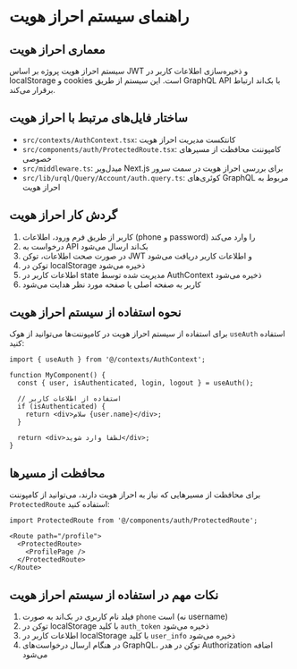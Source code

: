 # راهنمای سیستم احراز هویت

## معماری احراز هویت
سیستم احراز هویت پروژه بر اساس JWT و ذخیره‌سازی اطلاعات کاربر در localStorage و cookies است. این سیستم از طریق GraphQL API با بک‌اند ارتباط برقرار می‌کند.

## ساختار فایل‌های مرتبط با احراز هویت
- `src/contexts/AuthContext.tsx`: کانتکست مدیریت احراز هویت
- `src/components/auth/ProtectedRoute.tsx`: کامپوننت محافظت از مسیرهای خصوصی
- `src/middleware.ts`: میدل‌ویر Next.js برای بررسی احراز هویت در سمت سرور
- `src/lib/urql/Query/Account/auth.query.ts`: کوئری‌های GraphQL مربوط به احراز هویت

## گردش کار احراز هویت
1. کاربر از طریق فرم ورود، اطلاعات (phone و password) را وارد می‌کند
2. درخواست به API بک‌اند ارسال می‌شود
3. در صورت صحت اطلاعات، توکن JWT و اطلاعات کاربر دریافت می‌شود
4. توکن در localStorage ذخیره می‌شود
5. اطلاعات کاربر در state مدیریت شده توسط AuthContext ذخیره می‌شود
6. کاربر به صفحه اصلی یا صفحه مورد نظر هدایت می‌شود

## نحوه استفاده از سیستم احراز هویت
برای استفاده از سیستم احراز هویت در کامپوننت‌ها می‌توانید از هوک `useAuth` استفاده کنید:

```tsx
import { useAuth } from '@/contexts/AuthContext';

function MyComponent() {
  const { user, isAuthenticated, login, logout } = useAuth();
  
  // استفاده از اطلاعات کاربر
  if (isAuthenticated) {
    return <div>سلام {user.name}</div>;
  }
  
  return <div>لطفا وارد شوید</div>;
}
```

## محافظت از مسیرها
برای محافظت از مسیرهایی که نیاز به احراز هویت دارند، می‌توانید از کامپوننت `ProtectedRoute` استفاده کنید:

```tsx
import ProtectedRoute from '@/components/auth/ProtectedRoute';

<Route path="/profile">
  <ProtectedRoute>
    <ProfilePage />
  </ProtectedRoute>
</Route>
```

## نکات مهم در استفاده از سیستم احراز هویت
1. فیلد نام کاربری در بک‌اند به صورت `phone` است (نه username)
2. توکن در localStorage با کلید `auth_token` ذخیره می‌شود
3. اطلاعات کاربر در localStorage با کلید `user_info` ذخیره می‌شود
4. در هنگام ارسال درخواست‌های GraphQL، توکن در هدر Authorization اضافه می‌شود